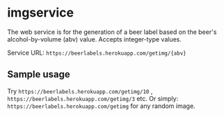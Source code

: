 # imgservice

The web service is for the generation of a beer label based on the beer's alcohol-by-volume (abv) value. Accepts integer-type values.

Service URL: `https://beerlabels.herokuapp.com/getimg/{abv}`

## Sample usage
Try `https://beerlabels.herokuapp.com/getimg/10` , `https://beerlabels.herokuapp.com/getimg/3` etc.
Or simply: `https://beerlabels.herokuapp.com/getimg` for any random image.
